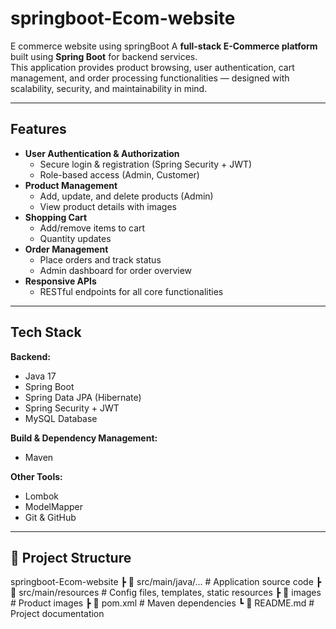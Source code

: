 # springboot-Ecom-website
E commerce website using springBoot
A **full-stack E-Commerce platform** built using **Spring Boot** for backend services.  
This application provides product browsing, user authentication, cart management, and order processing functionalities — designed with scalability, security, and maintainability in mind.

---

## Features
- **User Authentication & Authorization**
  - Secure login & registration (Spring Security + JWT)
  - Role-based access (Admin, Customer)
- **Product Management**
  - Add, update, and delete products (Admin)
  - View product details with images
- **Shopping Cart**
  - Add/remove items to cart
  - Quantity updates
- **Order Management**
  - Place orders and track status
  - Admin dashboard for order overview
- **Responsive APIs**
  - RESTful endpoints for all core functionalities
---
## Tech Stack
**Backend:**
- Java 17
- Spring Boot
- Spring Data JPA (Hibernate)
- Spring Security + JWT
- MySQL Database
  
**Build & Dependency Management:**
- Maven

**Other Tools:**
- Lombok
- ModelMapper
- Git & GitHub

---

## 📂 Project Structure

springboot-Ecom-website
┣ 📂 src/main/java/... # Application source code
┣ 📂 src/main/resources # Config files, templates, static resources
┣ 📂 images # Product images
┣ 📜 pom.xml # Maven dependencies
┗ 📜 README.md # Project documentation
